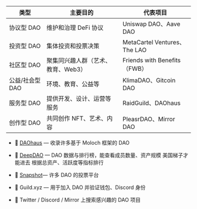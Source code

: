| 类型         | 主要目的                | 代表项目                        |
| ---------- | ------------------- | --------------------------- |
| 协议型 DAO    | 维护和治理 DeFi 协议       | Uniswap DAO、Aave DAO        |
| 投资型 DAO    | 集体投资和投票决策           | MetaCartel Ventures、The LAO |
| 社区型 DAO    | 聚集同兴趣人群（艺术、教育、Web3） | Friends with Benefits（FWB）  |
| 公益/社会型 DAO | 环境、教育、公益等           | KlimaDAO、Gitcoin DAO        |
| 服务型 DAO    | 提供开发、设计、运营等服务       | RaidGuild、DAOhaus           |
| 创作型 DAO    | 共同创作 NFT、艺术、内容      | PleasrDAO、Mirror DAO        |
- 🔗 [DAOhaus](https://daohaus.club/) — 收录许多基于 Moloch 框架的 DAO
    
- 🔗 [DeepDAO](https://deepdao.io/) — DAO 数据与排行榜，能查看成员数量、资产规模
    美国梯子才能进去
    根据总资产、活跃度等指标排行
    
- 🔗 [Snapshot](https://snapshot.box/#/explore)— 许多 DAO 的投票平台
    
- 🔗 Guild.xyz — 用于加入 DAO 并验证钱包、Discord 身份
    
- 💬 Twitter / Discord / Mirror 上搜索感兴趣的 DAO 项目